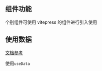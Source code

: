 ## 组件功能

个别组件可使用 vitepress 的组件进行引入使用

## 使用数据

[文档参考](https://vitepress.dev/zh/reference/runtime-api#usedata)

使用`useData`
